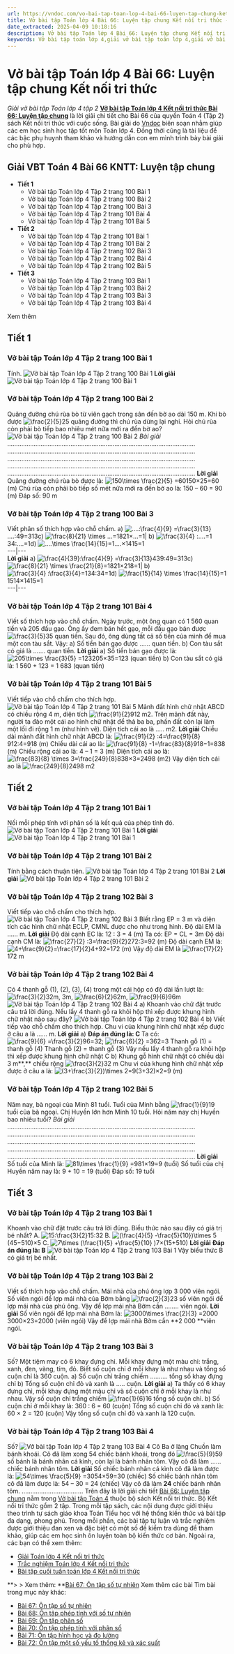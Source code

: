 ```yaml
---
url: https://vndoc.com/vo-bai-tap-toan-lop-4-bai-66-luyen-tap-chung-ket-noi-tri-thuc-315939
title: Vở bài tập Toán lớp 4 Bài 66: Luyện tập chung Kết nối tri thức - Giải vở bài tập Toán lớp 4 tập 2 - VnDoc.com
date_extracted: 2025-04-09 10:18:16
description: Vở bài tập Toán lớp 4 Bài 66: Luyện tập chung Kết nối tri thức là tài liệu giúp các em ôn tập lại hệ thống các bài tập rèn luyện kỹ năng giải vở bài tập Toán 4 tập 2.
keywords: Vở bài tập toán lớp 4,giải vở bài tập toán lớp 4,giải vở bài tập toán lớp 4 tập 2,Vở bài tập toán lớp 4 Kết nối,vở bài tập toán lớp 4 tập 2 trang 100,vở bài tập Toán lớp 4 bài 66,Bài 66 Luyện tập chung,Giải bài tập Toán lớp 4,toán lớp 4 tập 2,giải bài tập SBT toán lớp 4,bài tập toán lớp 4 có đáp án,giải bài tập toán lớp 4 bài 66,toán lớp 4 bài 66,bài tập toán lớp 4,giải VBT toán lớp 4 KNTT,Luyện tập chung
---
```


# Vở bài tập Toán lớp 4 Bài 66: Luyện tập chung Kết nối tri thức
 _Giải vở bài tập Toán lớp 4 tập 2_
**[Vở bài tập Toán lớp 4 Kết nối tri thức Bài 66: Luyện tập chung](<https://vndoc.com/vo-bai-tap-toan-lop-4-bai-66-luyen-tap-chung-ket-noi-tri-thuc-315939>)** là lời giải chi tiết cho Bài 66 của quyển Toán 4 \(Tập 2\) sách Kết nối tri thức với cuộc sống. Bài giải do [Vndoc](<https://vndoc.com/>) biên soạn nhằm giúp các em học sinh học tập tốt môn Toán lớp 4. Đồng thời cũng là tài liệu để các bậc phụ huynh tham khảo và hướng dẫn con em mình trình bày bài giải cho phù hợp.
## **Giải VBT Toán 4 Bài 66 KNTT: Luyện tập chung**
  * **Tiết 1**
    * Vở bài tập Toán lớp 4 Tập 2 trang 100 Bài 1
    * Vở bài tập Toán lớp 4 Tập 2 trang 100 Bài 2
    * Vở bài tập Toán lớp 4 Tập 2 trang 100 Bài 3
    * Vở bài tập Toán lớp 4 Tập 2 trang 101 Bài 4
    * Vở bài tập Toán lớp 4 Tập 2 trang 101 Bài 5
  * **Tiết 2**
    * Vở bài tập Toán lớp 4 Tập 2 trang 101 Bài 1
    * Vở bài tập Toán lớp 4 Tập 2 trang 101 Bài 2
    * Vở bài tập Toán lớp 4 Tập 2 trang 102 Bài 3
    * Vở bài tập Toán lớp 4 Tập 2 trang 102 Bài 4
    * Vở bài tập Toán lớp 4 Tập 2 trang 102 Bài 5
  * **Tiết 3**
    * Vở bài tập Toán lớp 4 Tập 2 trang 103 Bài 1
    * Vở bài tập Toán lớp 4 Tập 2 trang 103 Bài 2
    * Vở bài tập Toán lớp 4 Tập 2 trang 103 Bài 3
    * Vở bài tập Toán lớp 4 Tập 2 trang 103 Bài 4

Xem thêm
## **Tiết 1**
### **Vở bài tập Toán lớp 4 Tập 2 trang 100 Bài 1**
Tính.
![Vở bài tập Toán lớp 4 Tập 2 trang 100 Bài 1](https://i.vdoc.vn/data/image/2024/02/28/giai-vbt-toan-4-kntt-bai-66-luyen-tap-chung-1.jpg)
**Lời giải**
![Vở bài tập Toán lớp 4 Tập 2 trang 100 Bài 1](https://i.vdoc.vn/data/image/2024/02/28/giai-vbt-toan-4-kntt-bai-66-luyen-tap-chung-2.jpg)
### **Vở bài tập Toán lớp 4 Tập 2 trang 100 Bài 2**
Quãng đường chú rùa bò từ viên gạch trong sân đến bờ ao dài 150 m. Khi bò được ![\\frac{2}{5}](https://i.vdoc.vn/data/image/blank.png)25 quãng đường thì chú rùa dừng lại nghỉ. Hỏi chú rùa còn phải bò tiếp bao nhiêu mét nữa mới ra đến bờ ao?
![Vở bài tập Toán lớp 4 Tập 2 trang 100 Bài 2](https://i.vdoc.vn/data/image/2024/02/28/giai-vbt-toan-4-kntt-bai-66-luyen-tap-chung-3.jpg)
_Bài giải_
……………………………………………………………………………………………..
……………………………………………………………………………………………..
……………………………………………………………………………………………..
……………………………………………………………………………………………..
……………………………………………………………………………………………..
**Lời giải**
Quãng đường chú rùa bò được là:
![150\\times \\frac{2}{5} =60](https://i.vdoc.vn/data/image/blank.png)150×25=60 \(m\)
Chú rùa còn phải bò tiếp số mét nữa mới ra đến bờ ao là:
150 – 60 = 90 \(m\)
Đáp số: 90 m
### **Vở bài tập Toán lớp 4 Tập 2 trang 100 Bài 3**
Viết phân số thích hợp vào chỗ chấm.
a\) ![....:\\frac{4}{9} =\\frac{3}{13}](https://i.vdoc.vn/data/image/blank.png)....:49=313c\) ![\\frac{8}{21} \\times ...=1](https://i.vdoc.vn/data/image/blank.png)821×...=1| b\) ![\\frac{3}{4} :....=1](https://i.vdoc.vn/data/image/blank.png)34:....=1d\) ![....\\times \\frac{14}{15}=1](https://i.vdoc.vn/data/image/blank.png)....×1415=1  
---|---  
**Lời giải**
a\) ![\\frac{4}{39}:\\frac{4}{9} =\\frac{3}{13}](https://i.vdoc.vn/data/image/blank.png)439:49=313c\) ![\\frac{8}{21} \\times \\frac{21}{8}=1](https://i.vdoc.vn/data/image/blank.png)821×218=1| b\) ![\\frac{3}{4} :\\frac{3}{4}=1](https://i.vdoc.vn/data/image/blank.png)34:34=1d\) ![\\frac{15}{14} \\times \\frac{14}{15}=1](https://i.vdoc.vn/data/image/blank.png)1514×1415=1  
---|---  
### **Vở bài tập Toán lớp 4 Tập 2 trang 101 Bài 4**
Viết số thích hợp vào chỗ chấm.
Ngày trước, một ông quan có 1 560 quan tiền và 205 đấu gạo. Ông ấy đem bán hết gạo, mỗi đấu gạo bán được ![\\frac{3}{5}](https://i.vdoc.vn/data/image/blank.png)35 quan tiền. Sau đó, ông dùng tất cả số tiền của mình để mua một con tàu sắt. Vậy:
a\) Số tiền bán gạo được …… quan tiền.
b\) Con tàu sắt có giá là ……. quan tiền.
**Lời giải**
a\) Số tiền bán gạo được là: ![205\\times \\frac{3}{5} =123](https://i.vdoc.vn/data/image/blank.png)205×35=123 \(quan tiền\)
b\) Con tàu sắt có giá là: 1 560 + 123 = 1 683 \(quan tiền\)
### **Vở bài tập Toán lớp 4 Tập 2 trang 101 Bài 5**
Viết tiếp vào chỗ chấm cho thích hợp.
![Vở bài tập Toán lớp 4 Tập 2 trang 101 Bài 5](https://i.vdoc.vn/data/image/2024/02/28/giai-vbt-toan-4-kntt-bai-66-luyen-tap-chung-4.jpg)
Mảnh đất hình chữ nhật ABCD có chiều rộng 4 m, diện tích ![\\frac{91}{2}](https://i.vdoc.vn/data/image/blank.png)912 m2. Trên mảnh đất này, người ta đào một cái ao hình chữ nhật để thả ba ba, phần đất còn lại làm một lối đi rộng 1 m \(như hình vẽ\). Diện tích cái ao là ….. m2.
**Lời giải**
Chiều dài mảnh đất hình chữ nhật ABCD là:
![\\frac{91}{2} :4=\\frac{91}{8}](https://i.vdoc.vn/data/image/blank.png)912:4=918 \(m\)
Chiều dài cái ao là:
![\\frac{91}{8} -1=\\frac{83}{8}](https://i.vdoc.vn/data/image/blank.png)918−1=838 \(m\)
Chiều rộng cái ao là:
4 – 1 = 3 \(m\)
Diện tích cái ao là:
![\\frac{83}{8} \\times 3=\\frac{249}{8}](https://i.vdoc.vn/data/image/blank.png)838×3=2498 \(m2\)
Vậy diện tích cái ao là ![\\frac{249}{8}](https://i.vdoc.vn/data/image/blank.png)2498 m2
## **Tiết 2**
### **Vở bài tập Toán lớp 4 Tập 2 trang 101 Bài 1**
Nối mỗi phép tính với phân số là kết quả của phép tính đó.
![Vở bài tập Toán lớp 4 Tập 2 trang 101 Bài 1](https://i.vdoc.vn/data/image/2024/02/28/giai-vbt-toan-4-kntt-bai-66-luyen-tap-chung-5.jpg)
**Lời giải**
![Vở bài tập Toán lớp 4 Tập 2 trang 101 Bài 1](https://i.vdoc.vn/data/image/2024/02/28/giai-vbt-toan-4-kntt-bai-66-luyen-tap-chung-6.jpg)
### **Vở bài tập Toán lớp 4 Tập 2 trang 101 Bài 2**
Tính bằng cách thuận tiện.
![Vở bài tập Toán lớp 4 Tập 2 trang 101 Bài 2](https://i.vdoc.vn/data/image/2024/02/28/giai-vbt-toan-4-kntt-bai-66-luyen-tap-chung-7.jpg)
**Lời giải**
![Vở bài tập Toán lớp 4 Tập 2 trang 101 Bài 2](https://i.vdoc.vn/data/image/2024/02/28/giai-vbt-toan-4-kntt-bai-66-luyen-tap-chung-8.jpg)
### **Vở bài tập Toán lớp 4 Tập 2 trang 102 Bài 3**
Viết tiếp vào chỗ chấm cho thích hợp.
![Vở bài tập Toán lớp 4 Tập 2 trang 102 Bài 3](https://i.vdoc.vn/data/image/2024/02/28/giai-vbt-toan-4-kntt-bai-66-luyen-tap-chung-9.jpg)
Biết rằng EP = 3 m và diện tích các hình chữ nhật ECLP, CMNL được cho như trong hình.
Độ dài EM là …… m.
**Lời giải**
Độ dài cạnh EC là:
12 : 3 = 4 \(m\)
Ta có: EP = CL = 3m
Độ dài cạnh CM là:
![\\frac{27}{2} :3=\\frac{9}{2}](https://i.vdoc.vn/data/image/blank.png)272:3=92 \(m\)
Độ dài cạnh EM là:
![4+\\frac{9}{2}=\\frac{17}{2}](https://i.vdoc.vn/data/image/blank.png)4+92=172 \(m\)
Vậy độ dài EM là ![\\frac{17}{2}](https://i.vdoc.vn/data/image/blank.png)172 m
### **Vở bài tập Toán lớp 4 Tập 2 trang 102 Bài 4**
Có 4 thanh gỗ \(1\), \(2\), \(3\), \(4\) trong một cái hộp có độ dài lần lượt là: ![\\frac{3}{2}](https://i.vdoc.vn/data/image/blank.png)32m, 3m, ![\\frac{6}{2}](https://i.vdoc.vn/data/image/blank.png)62m, ![\\frac{9}{6}](https://i.vdoc.vn/data/image/blank.png)96m
![Vở bài tập Toán lớp 4 Tập 2 trang 102 Bài 4](https://i.vdoc.vn/data/image/2024/02/28/giai-vbt-toan-4-kntt-bai-66-luyen-tap-chung-10.jpg)
a\) Khoanh vào chữ đặt trước câu trả lời đúng.
Nếu lấy 4 thanh gỗ ra khỏi hộp thì xếp được khung hình chữ nhật nào sau đây?
![Vở bài tập Toán lớp 4 Tập 2 trang 102 Bài 4](https://i.vdoc.vn/data/image/2024/02/28/giai-vbt-toan-4-kntt-bai-66-luyen-tap-chung-11.jpg)
b\) Viết tiếp vào chỗ chấm cho thích hợp.
Chu vi của khung hình chữ nhật xếp được ở câu a là …… m.
**Lời giải**
a\)
**Đáp án đúng là: C**
Ta có: ![\\frac{9}{6} =\\frac{3}{2}](https://i.vdoc.vn/data/image/blank.png)96=32; ![\\frac{6}{2} =3](https://i.vdoc.vn/data/image/blank.png)62=3
Thanh gỗ \(1\) = thanh gỗ \(4\)
Thanh gỗ \(2\) = thanh gỗ \(3\)
Vậy nếu lấy 4 thanh gỗ ra khỏi hộp thì xếp được khung hình chữ nhật C
b\) Khung gỗ hình chữ nhật có chiều dài 3 m**,** chiều rộng ![\\frac{3}{2}](https://i.vdoc.vn/data/image/blank.png)32 m
Chu vi của khung hình chữ nhật xếp được ở câu a là: ![\(3+\\frac{3}{2}\)\\times  2=9](https://i.vdoc.vn/data/image/blank.png)\(3+32\)×2=9 \(m\)
### **Vở bài tập Toán lớp 4 Tập 2 trang 102 Bài 5**
Năm nay, bà ngoại của Minh 81 tuổi. Tuổi của Minh bằng ![\\frac{1}{9}](https://i.vdoc.vn/data/image/blank.png)19 tuổi của bà ngoại. Chị Huyền lớn hơn Minh 10 tuổi. Hỏi năm nay chị Huyền bao nhiêu tuổi?
_Bài giải_
……………………………………………………………………………………………..
……………………………………………………………………………………………..
……………………………………………………………………………………………..
……………………………………………………………………………………………..
……………………………………………………………………………………………..
**Lời giải**
Số tuổi của Minh là:
![81\\times \\frac{1}{9} =9](https://i.vdoc.vn/data/image/blank.png)81×19=9 \(tuổi\)
Số tuổi của chị Huyền năm nay là:
9 + 10 = 19 \(tuổi\)
Đáp số: 19 tuổi
## **Tiết 3**
### **Vở bài tập Toán lớp 4 Tập 2 trang 103 Bài 1**
Khoanh vào chữ đặt trước câu trả lời đúng.
Biểu thức nào sau đây có giá trị bé nhất?
A. ![15:\\frac{3}{2}](https://i.vdoc.vn/data/image/blank.png)15:32 B. ![\(\\frac{4}{5} -\\frac{5}{10}\)\\times  5](https://i.vdoc.vn/data/image/blank.png)\(45−510\)×5 C. ![7\\times \(\\frac{1}{5} +\\frac{5}{10} \)](https://i.vdoc.vn/data/image/blank.png)7×\(15+510\)
**Lời giải**
**Đáp án đúng là: B**
![Vở bài tập Toán lớp 4 Tập 2 trang 103 Bài 1](https://i.vdoc.vn/data/image/2024/02/28/giai-vbt-toan-4-kntt-bai-66-luyen-tap-chung-12.jpg)
Vậy biểu thức B có giá trị bé nhất.
### **Vở bài tập Toán lớp 4 Tập 2 trang 103 Bài 2**
Viết số thích hợp vào chỗ chấm.
Mái nhà của phú ông lợp 3 000 viên ngói. Số viên ngói để lợp mái nhà của Bờm bằng ![\\frac{2}{3}](https://i.vdoc.vn/data/image/blank.png)23 số viên ngói để lợp mái nhà của phú ông. Vậy để lợp mái nhà Bờm cần …….. viên ngói.
**Lời giải**
Số viên ngói để lợp mái nhà Bờm là:
![3000\\times \\frac{2}{3} =2000](https://i.vdoc.vn/data/image/blank.png)3000×23=2000 \(viên ngói\)
Vậy để lợp mái nhà Bờm cần **2 000 **viên ngói.
### **Vở bài tập Toán lớp 4 Tập 2 trang 103 Bài 3**
Số?
Một tiệm may có 6 khay đựng chỉ. Mỗi khay đựng một màu chỉ: trắng, xanh, đen, vàng, tím, đỏ. Biết số cuộn chỉ ở mỗi khay là như nhau và tổng số cuộn chỉ là 360 cuộn.
a\) Số cuộn chỉ trắng chiếm .......... tổng số khay đựng chỉ
b\) Tổng số cuộn chỉ đỏ và xanh là ..... cuộn.
**Lời giải**
a\) Ta thấy có 6 khay đựng chỉ, mỗi khay đựng một màu chỉ và số cuộn chỉ ở mỗi khay là như nhau.
Vậy số cuộn chỉ trắng chiếm ![\\frac{1}{6}](https://i.vdoc.vn/data/image/blank.png)16 tổng số cuộn chỉ.
b\)
Số cuộn chỉ ở mỗi khay là:
360 : 6 = 60 \(cuộn\)
Tổng số cuộn chỉ đỏ và xanh là:
60 × 2 = 120 \(cuộn\)
Vậy tổng số cuộn chỉ đỏ và xanh là 120 cuộn.
### **Vở bài tập Toán lớp 4 Tập 2 trang 103 Bài 4**
Số?
![Vở bài tập Toán lớp 4 Tập 2 trang 103 Bài 4](https://i.vdoc.vn/data/image/2024/02/28/giai-vbt-toan-4-kntt-bai-66-luyen-tap-chung-13.jpg)
Cô Ba ở làng Chuồn làm bánh khoái. Cô đã làm xong 54 chiếc bánh khoái, trong đó ![\\frac{5}{9}](https://i.vdoc.vn/data/image/blank.png)59 số bánh là bánh nhân cá kình, còn lại là bánh nhân tôm.
Vậy cô đã làm …… chiếc bánh nhân tôm.
**Lời giải**
Số chiếc bánh nhân cá kình cô đã làm được là:
![54\\times \\frac{5}{9} =30](https://i.vdoc.vn/data/image/blank.png)54×59=30 \(chiếc\)
Số chiếc bánh nhân tôm cô đã làm được là:
54 – 30 = 24 \(chiếc\)
Vậy cô đã làm **24** chiếc bánh nhân tôm.
...................................
Trên đây là lời giải chi tiết [Bài 66: Luyện tập chung](<https://vndoc.com/vo-bai-tap-toan-lop-4-bai-66-luyen-tap-chung-ket-noi-tri-thuc-315939>) nằm trong [Vở bài tập Toán 4](<https://vndoc.com/vo-bai-tap-toan-lop-4-ket-noi-tri-thuc>) thuộc bộ sách Kết nối tri thức. Bộ Kết nối tri thức gồm 2 tập. Trong mỗi tập sách, các nội dung được giới thiệu theo trình tự sách giáo khoa Toán Tiểu học với hệ thống kiến thức và bài tập đa dạng, phong phú. Trong mỗi phần, các bài tập tự luận và trắc nghiệm được giới thiệu đan xen và đặc biệt có một số đề kiểm tra dùng để tham khảo, giúp các em học sinh ôn luyện toàn bộ kiến thức cơ bản. Ngoài ra, các bạn có thể xem thêm:
  * [Giải Toán lớp 4 Kết nối tri thức](<https://vndoc.com/toan-lop-4-ket-noi-tri-thuc>)
  * [Trắc nghiệm Toán lớp 4 Kết nối tri thức](<https://vndoc.com/trac-nghiem-toan-lop-4-ket-noi>)
  * [Bài tập cuối tuần toán lớp 4 Kết nối tri thức](<https://vndoc.com/bai-tap-cuoi-tuan-toan-lop-4-ket-noi>)

**> > Xem thêm: **[Bài 67: Ôn tập số tự nhiên](<https://vndoc.com/vo-bai-tap-toan-lop-4-bai-67-on-tap-so-tu-nhien-ket-noi-tri-thuc-315946>)
Xem thêm các bài Tìm bài trong mục này khác:
  * [Bài 67: Ôn tập số tự nhiên](</vo-bai-tap-toan-lop-4-bai-67-on-tap-so-tu-nhien-ket-noi-tri-thuc-315946>)
  * [Bài 68: Ôn tập phép tính với số tự nhiên](</vo-bai-tap-toan-lop-4-bai-68-on-tap-phep-tinh-voi-so-tu-nhien-ket-noi-tri-thuc-316075>)
  * [Bài 69: Ôn tập phân số](</vo-bai-tap-toan-lop-4-bai-69-on-tap-phan-so-ket-noi-tri-thuc-316076>)
  * [Bài 70: Ôn tập phép tính với phân số](</vo-bai-tap-toan-lop-4-bai-70-on-tap-phep-tinh-voi-phan-so-ket-noi-tri-thuc-316078>)
  * [Bài 71: Ôn tập hình học và đo lường](</vo-bai-tap-toan-lop-4-bai-71-on-tap-hinh-hoc-va-do-luong-ket-noi-tri-thuc-316089>)
  * [Bài 72: Ôn tập một số yếu tố thống kê và xác suất](</vo-bai-tap-toan-lop-4-bai-72-on-tap-mot-so-yeu-to-thong-ke-va-xac-suat-ket-noi-tri-thuc-316091>)

